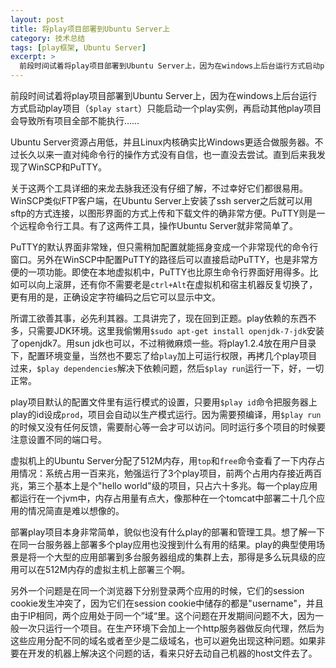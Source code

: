 ```yaml
---
layout: post
title: 将play项目部署到Ubuntu Server上
category: 技术总结
tags: [play框架, Ubuntu Server]
excerpt: >
  前段时间试着将play项目部署到Ubuntu Server上，因为在windows上后台运行方式启动play项目（play start）只能启动一个play实例，再启动其他play项目会导致所有项目全部不能执行...
---
```


前段时间试着将play项目部署到Ubuntu Server上，因为在windows上后台运行方式启动play项目（`$play start`）只能启动一个play实例，再启动其他play项目会导致所有项目全部不能执行……

Ubuntu Server资源占用低，并且Linux内核确实比Windows更适合做服务器。不过长久以来一直对纯命令行的操作方式没有自信，也一直没去尝试。直到后来我发现了WinSCP和PuTTY。

关于这两个工具详细的来龙去脉我还没有仔细了解，不过幸好它们都很易用。WinSCP类似FTP客户端，在Ubuntu Server上安装了ssh server之后就可以用sftp的方式连接，以图形界面的方式上传和下载文件的确非常方便。PuTTY则是一个远程命令行工具。有了这两件工具，操作Ubuntu Server就非常简单了。

PuTTY的默认界面非常矬，但只需稍加配置就能摇身变成一个非常现代的命令行窗口。另外在WinSCP中配置PuTTY的路径后可以直接启动PuTTY，也是非常方便的一项功能。即使在本地虚拟机中，PuTTY也比原生命令行界面好用得多。比如可以向上滚屏，还有你不需要老是`ctrl+Alt`在虚拟机和宿主机器反复切换了，更有用的是，正确设定字符编码之后它可以显示中文。

所谓工欲善其事，必先利其器。工具讲完了，现在回到正题。play依赖的东西不多，只需要JDK环境。这里我偷懒用`$sudo apt-get install openjdk-7-jdk`安装了openjdk7。用sun jdk也可以，不过稍微麻烦一些。将play1.2.4放在用户目录下，配置环境变量，当然也不要忘了给`play`加上可运行权限，再拷几个play项目过来，`$play dependencies`解决下依赖问题，然后`$play run`运行一下，好，一切正常。

play项目默认的配置文件里有运行模式的设置，只要用`$play id`命令把服务器上play的id设成`prod`，项目会自动以生产模式运行。因为需要预编译，用`$play run`的时候又没有任何反馈，需要耐心等一会才可以访问。同时运行多个项目的时候要注意设置不同的端口号。

虚拟机上的Ubuntu Server分配了512M内存，用`top`和`free`命令查看了一下内存占用情况：系统占用一百来兆，勉强运行了3个play项目，前两个占用内存接近两百兆，第三个基本上是个"hello world"级的项目，只占六十多兆。每一个play应用都运行在一个jvm中，内存占用量有点大，像那种在一个tomcat中部署二十几个应用的情况简直是难以想像的。

部署play项目本身非常简单，貌似也没有什么play的部署和管理工具。想了解一下在同一台服务器上部署多个play应用也没搜到什么有用的结果。play的典型使用场景是将一个大型的应用部署到多台服务器组成的集群上去，那得是多么玩具级的应用可以在512M内存的虚拟主机上部署三个啊。

另外一个问题是在同一个浏览器下分别登录两个应用的时候，它们的session cookie发生冲突了，因为它们在session cookie中储存的都是"username"，并且由于IP相同，两个应用处于同一个”域“里。这个问题在开发期间问题不大，因为一般一次只运行一个项目。在生产环境下会加上一个http服务器做反向代理，然后为这些应用分配不同的域名或者至少是二级域名，也可以避免出现这种问题。如果非要在开发的机器上解决这个问题的话，看来只好去动自己机器的host文件去了。

